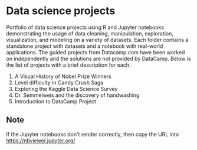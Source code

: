 # Data science projects
Portfolio of data science projects using R and Jupyter notebooks demonstrating the usage of data cleaning, manipulation, exploration, visualization, and modeling on a variety of datasets. Each folder contains a standalone project with datasets and a notebook with real-world applications. The guided projects from Datacamp.com have been worked on independently and the solutions are not provided by DataCamp.
Below is the list of projects with a brief description for each.

1.	A Visual History of Nobel Prize Winners
2. Level difficulty in Candy Crush Saga
3. Exploring the Kaggle Data Science Survey
4. Dr. Semmelweis and the discovery of handwashing
5. Introduction to DataCamp Project




## Note
If the Jupyter notebooks don't render correctly, then copy the URL into https://nbviewer.jupyter.org/ 


